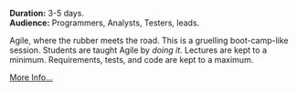**Duration:** 3-5 days.
<br>
**Audience:** Programmers, Analysts, Testers, leads.

Agile, where the rubber meets the road.  This is a gruelling boot-camp-like session.  Students
are taught Agile by _doing it_.  Lectures are kept to a minimum.  Requirements, tests, and code
are kept to a maximum.

[More Info...](files/immersion.md)